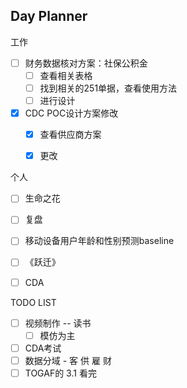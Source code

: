 ## Day Planner
工作
- [ ] 财务数据核对方案：社保公积金
	- [ ] 查看相关表格
	- [ ] 找到相关的251单据，查看使用方法
	- [ ] 进行设计
- [x] CDC POC设计方案修改
	- [x] 查看供应商方案
	- [x] 更改


个人
- [ ]  生命之花
- [ ]  复盘
- [ ]  移动设备用户年龄和性别预测baseline
- [ ] 《跃迁》
- [ ] CDA



TODO LIST
- [ ]  视频制作 -- 读书
	- [ ]  模仿为主
- [ ]  CDA考试
- [ ]  数据分域 - 客 供 雇 财
- [ ]  TOGAF的 3.1 看完